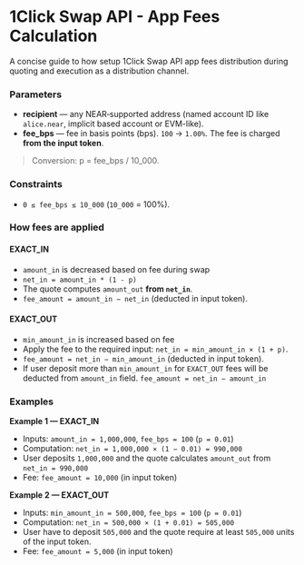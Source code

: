 # 1Click Swap API - App Fees Calculation

A concise guide to how setup 1Click Swap API app fees distribution during quoting and execution as a distribution channel.

### Parameters

* **recipient** — any NEAR‑supported address (named account ID like `alice.near`, implicit based account or EVM-like).
* **fee\_bps** — fee in basis points (bps). `100` → `1.00%`. The fee is charged **from the input token**.

> Conversion: p = fee\_bps / 10\_000.

### Constraints

* `0 ≤ fee_bps ≤ 10_000` (`10_000` = 100%).

### How fees are applied

#### EXACT\_IN

* `amount_in` is decreased based on fee during swap
* `net_in = amount_in * (1 - p)`
* The quote computes `amount_out` **from `net_in`**.
* `fee_amount = amount_in − net_in` (deducted in input token).

#### EXACT\_OUT

* `min_amount_in` is increased based on fee
* Apply the fee to the required input: `net_in = min_amount_in × (1 + p)`.
* `fee_amount = net_in − min_amount_in` (deducted in input token).
* If user deposit more than `min_amount_in` for `EXACT_OUT` fees will be deducted from `amount_in` field. `fee_amount = net_in − amount_in`

### Examples

**Example 1 — EXACT\_IN**

* Inputs: `amount_in = 1,000,000`, `fee_bps = 100` (`p = 0.01`)
* Computation: `net_in = 1,000,000 × (1 − 0.01) = 990,000`
* User deposits `1,000,000` and the quote calculates `amount_out` from `net_in = 990,000`
* Fee: `fee_amount = 10,000` (in input token)

**Example 2 — EXACT\_OUT**

* Inputs: `min_amount_in = 500,000`, `fee_bps = 100` (`p = 0.01`)
* Computation: `net_in = 500,000 × (1 + 0.01) = 505,000`
* User have to deposit `505,000` and the quote require at least `505,000` units of the input token.
* Fee: `fee_amount = 5,000` (in input token)
